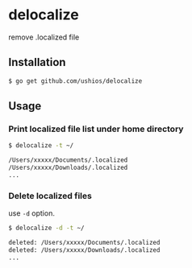 delocalize
==========
remove .localized file

Installation
------------

```bash
$ go get github.com/ushios/delocalize
```


Usage
-----

### Print localized file list under home directory

```bash
$ delocalize -t ~/

/Users/xxxxx/Documents/.localized
/Users/xxxxx/Downloads/.localized
...
```

### Delete localized files

use `-d` option.

``` bash
$ delocalize -d -t ~/

deleted: /Users/xxxxx/Documents/.localized
deleted: /Users/xxxxx/Downloads/.localized
...
```
